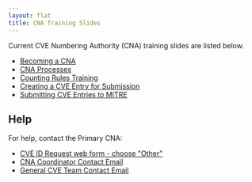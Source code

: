 ```yaml
---
layout: flat
title: CNA Training Slides
---
```

        
Current CVE Numbering Authority (CNA) training slides are listed below.              
                          
* [Becoming a CNA](cna/Becoming_a_CNA.pptx)          
* [CNA Processes](cna/CNA_Processes.pptx)      
* [Counting Rules Training](cna/CVE_Counting_Rules_Training.pptx)     
* [Creating a CVE Entry for Submission](cna/Entry_Creation.pptx)         
* [Submitting CVE Entries to MITRE](cna/Entry_Submission_Process.pptx)   

## Help
                      
For help, contact the Primary CNA:                    
                    
* [CVE ID Request web form - choose "Other"](https://cveform.mitre.org/)
* [CNA Coordinator Contact Email](mailto:cna-coordinator@mitre.org)
* [General CVE Team Contact Email](mailto:cve@mitre.org)


